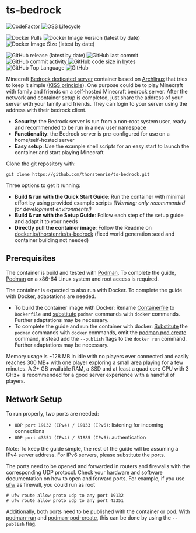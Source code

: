 # ts-bedrock

[![CodeFactor](https://www.codefactor.io/repository/github/thorstenrie/ts-bedrock/badge)](https://www.codefactor.io/repository/github/thorstenrie/ts-bedrock)
![OSS Lifecycle](https://img.shields.io/osslifecycle/thorstenrie/ts-bedrock)

![Docker Pulls](https://img.shields.io/docker/pulls/thorstenrie/ts-bedrock)
![Docker Image Version (latest by date)](https://img.shields.io/docker/v/thorstenrie/ts-bedrock)
![Docker Image Size (latest by date)](https://img.shields.io/docker/image-size/thorstenrie/ts-bedrock)

![GitHub release (latest by date)](https://img.shields.io/github/v/release/thorstenrie/ts-bedrock)
![GitHub last commit](https://img.shields.io/github/last-commit/thorstenrie/ts-bedrock)
![GitHub commit activity](https://img.shields.io/github/commit-activity/m/thorstenrie/ts-bedrock)
![GitHub code size in bytes](https://img.shields.io/github/languages/code-size/thorstenrie/ts-bedrock)
![GitHub Top Language](https://img.shields.io/github/languages/top/thorstenrie/ts-bedrock)
![GitHub](https://img.shields.io/github/license/thorstenrie/ts-bedrock)

Minecraft [Bedrock dedicated server](https://www.minecraft.net/en-us/download/server/bedrock) container based on [Archlinux](https://archlinux.org/) that tries to keep it simple ([KISS principle](https://en.wikipedia.org/wiki/KISS_principle)). One purpose could be to play Minecraft with family and friends on a self-hosted Minecraft bedrock server. After the network and container setup is completed, just share the address of your server with your family and friends. They can login to your server using the address with their bedrock client.

- **Security**: the Bedrock server is run from a non-root system user, ready and recommended to be run in a new user namespace
- **Functionality**: the Bedrock server is pre-configured for use on a home/self-hosted server
- **Easy setup**: Use the example shell scripts for an easy start to launch the container and start playing Minecraft

Clone the git repository with:

    git clone https://github.com/thorstenrie/ts-bedrock.git
    
Three options to get it running:

- **Build & run with the Quick Start Guide**: Run the container with minimal effort by using provided example scripts
*(Warning: only recommended for development environments!)*
- **Build & run with the Setup Guide**: Follow each step of the setup guide and adapt it to your needs
- **Directly pull the container image**: Follow the Readme on [docker.io/thorstenrie/ts-bedrock](https://hub.docker.com/repository/docker/thorstenrie/ts-bedrock) (fixed world generation seed and container building not needed)

## Prerequisites

The container is build and tested with [Podman](https://podman.io/). To complete the guide, [Podman](https://podman.io/) on a x86-64 Linux system and root access is required.

The container is expected to also run with Docker. To complete the guide with Docker, adaptations are needed.
- To build the container image with Docker: Rename [Containerfile](https://github.com/thorstenrie/ts-bedrock/blob/main/bedrock/Containerfile) to `Dockerfile` and [substitute](https://podman.io/whatis.html) `podman` commands with `docker` commands. Further adaptations may be necessary.
- To complete the guide and run the container with docker: [Substitute](https://podman.io/whatis.html) the `podman` commands with `docker` commands, omit the [podman pod create](https://docs.podman.io/en/latest/markdown/podman-pod-create.1.html) command, instead add the `--publish` flags to the `docker run` command. Further adaptations may be necessary.

Memory usage is ~128 MB in idle with no players ever connected and easily reaches 300 MB+ with one player exploring a small area playing for a few minutes. A 2+ GB available RAM, a SSD and at least a quad core CPU with 3 GHz+ is recommended for a good server experience with a handful of players.

## Network Setup

To run properly, two ports are needed: 

- `UDP port 19132 (IPv4) / 19133 (IPv6)`: listening for incoming connections
- `UDP port 43351 (IPv4) / 51885 (IPv6)`: authentication

Note: To keep the guide simple, the rest of the guide will be assuming a IPv4 server address. For IPv6 servers, please substitute the ports.

The ports need to be opened and forwarded in routers and firewalls with the corresponding UDP protocol. Check your hardware and software documentation on how to open and forward ports. For example, if you use [ufw](https://launchpad.net/ufw) as firewall, you could run as root

    # ufw route allow proto udp to any port 19132
    # ufw route allow proto udp to any port 43351

Additionally, both ports need to be published with the container or pod. With [podman-run](https://docs.podman.io/en/latest/markdown/podman-run.1.html) and [podman-pod-create](https://docs.podman.io/en/latest/markdown/podman-pod-create.1.html), this can be done by using the `--publish` flag.

